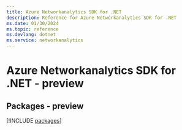 ```yaml
---
title: Azure Networkanalytics SDK for .NET
description: Reference for Azure Networkanalytics SDK for .NET
ms.date: 01/30/2024
ms.topic: reference
ms.devlang: dotnet
ms.service: networkanalytics
---
```

# Azure Networkanalytics SDK for .NET - preview
## Packages - preview
[!INCLUDE [packages](networkanalytics-index.md)]